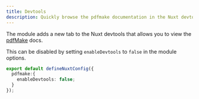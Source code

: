 ```yaml
---
title: Devtools
description: Quickly browse the pdfmake documentation in the Nuxt devtools.
---
```


The module adds a new tab to the Nuxt devtools that allows you to view the [pdfMake](https://pdfmake.github.io/docs/0.1/getting-started/client-side/) docs.

This can be disabled by setting `enableDevtools` to `false` in the module options.

```ts [nuxt.config.js]
export default defineNuxtConfig({
  pdfmake:{
    enableDevtools: false;
  }
});
```
